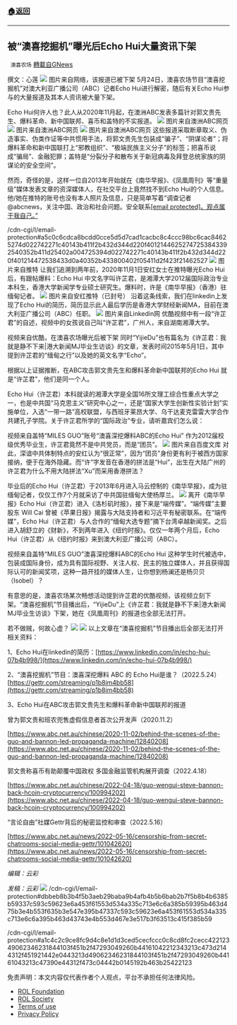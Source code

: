 ###  [:house:返回](README.md)
---


## 被“澳喜挖掘机”曝光后Echo Hui大量资讯下架
` 澳喜农场` [轉載自GNews](https://gnews.org/zh-hans/2628954/)

撰文：心莲
 ![](https://assets.gnews.org/wp-content/uploads/2022/05/Slide1-26_1653888805.JPG)
图片来自网络，该报道已被下架 
5月24日，澳喜农场节目“澳喜挖掘机”对澳大利亚广播公司（ABC）记者Echo Hui进行解密，随后有关Echo Hui参与的大量报道及其本人资讯被大量下架。
 
Echo Hui何许人也？此人从2020年11月起，在澳洲ABC发表多篇针对郭文贵先生、爆料革命、新中国联邦、喜币和盖特的不实报道。
 ![](https://assets.gnews.org/wp-content/uploads/2022/05/Slide2-2_1653888876.JPG)
图片来自澳洲ABC网页 ![](https://assets.gnews.org/wp-content/uploads/2022/05/Slide3-1_1653888907.JPG)
图片来自澳洲ABC网页 ![](https://assets.gnews.org/wp-content/uploads/2022/05/Slide4-2_1653888968.JPG)
图片来自澳洲ABC网页 
这些报道采取断章取义、伪造事实、伪类作证等中共惯用手法，将郭文贵先生包装成“骗子”、“阴谋论者”；将爆料革命和新中国联打上“邪教组织”、“极端民族主义分子”的标签；把喜币说成“骗局”、金融犯罪；盖特是“分裂分子和散布关于新冠病毒及拜登总统家族的阴谋论的安全空间”。
 
然而，奇怪的是，这样一位自2013年开始就在《南华早报》、《凤凰周刊》等“重量级”媒体发表文章的资深媒体人，在社交平台上竟然找不到Echo Hui的个人信息。他/她在推特的账号也没有本人照片及信息，只是简单写着“调查记者@abcnews，关注中国、政治和社会问题。安全联系[\[email protected\]。观点属于我自己。”](/cdn-cgi/l/email-protection#c0a5a3a8afeea8b5a980b0b2afb4afaeada1a9aceea3afad23404228674227427925715e247a4e26485128476a25777123404222405d265c4025504e247840254f6522405c28674227427925715e247a4e26485128476a25777122405d26586f25504e265d65254a6024784a275a44234042)

/cdn-cgi/l/email-protection#a5c0c6cdca8bcdd0cce5d5d7cad1cacbc8c4ccc98bc6cac84625274d022742271c40143b411f2b432d344d220f40121446252747253843392540352b411d25402a004725394d022742271c40143b411f2b432d344d220f401214472538433d0a40352b433800402f05411d2f423f21462527
 ![](https://assets.gnews.org/wp-content/uploads/2022/05/Slide5-1_1653889237.JPG)
图片来自推特 
让我们追溯到两年前，2020年11月1日安红女士在推特曝光Echo Hui 后，有跟帖爆料：Echo Hui 中文名字叫许芷君，是湘潭大学2012届国际政治专业本科生，香港大学新闻学专业硕士研究生。爆料时，许是《南华早报》（香港）驻缅甸记者。
 ![](https://assets.gnews.org/wp-content/uploads/2022/05/Slide6_1653889314.JPG)
图片来自安红推特（已封号） 
沿着这条线索，我们在linkedin上发现了Echo Hui的简历，简历显示此人最后学历是香港大学财经新闻MA，目前在澳大利亚广播公司（ABC）任职。
 ![](https://assets.gnews.org/wp-content/uploads/2022/05/Slide7_1653889372.JPG)
图片来自Linkedin网 
优酷视频中有一段“许芷君”的自述，视频中的女孩说自己叫“许芷君”，广州人，来自湖南湘潭大学。
 
视频来自优酷，在澳喜农场曝光后被下架 
同时“YijieDu”也有篇名为《许芷君：我就是静不下来|港大新闻MJ毕业生访谈》的文章，发表时间2015年5月1日，其中提到许芷君的“缅甸之行”以及她的英文名字“Echo”。
 
根据以上证据推断，在ABC攻击郭文贵先生和爆料革命新中国联邦的Echo Hui 就是“许芷君”，他们是同一个人。
 
Echo Hui（许芷君）本科就读的湘潭大学是全国16所文理工综合性重点大学之一，也是中共国“马克思主义”研究中心之一，还是“国家大学生创新性实验计划”实施单位，入选“一带一路”高校联盟，与西班牙莱昂大学、乌干达麦克雷雷大学合作共建孔子学院。关于许芷君所学的“国际政治”专业，请听嘉宾们怎么说：
  
视频来自盖特“MILES GUO”账号“澳喜深挖爆料ABC的Echo Hui” 
作为2012届校级优秀毕业生，许芷君竟然不是中共党员，而是“团员”。
 ![](https://assets.gnews.org/wp-content/uploads/2022/05/Slide8_1653889791.JPG)
图片来自百度文库 
对此，深谙中共体制特点的安红认为“很正常”，因为“团员”身份更有利于被西方国家接纳，便于在海外隐藏。而“许”字发音在香港的拼法是“Hui”，出生在大陆广州的许芷君为什么不用大陆拼法“Xu”而采用香港拼法？
 
毕业后的Echo Hui（许芷君）于2013年6月进入马云控制的《南华早报》，成为驻缅甸记者，仅仅工作7个月就采访了中共国驻缅甸大使杨厚兰。
 ![](https://assets.gnews.org/wp-content/uploads/2022/05/Slide9_1653889855.JPG) 
离开《南华早报》Echo Hui（许芷君）进入《洛杉矶时报》，接下来是“端传媒”。“端传媒”主要股东 Will Cai 曾被《苹果日报》揭露与大陆支持者和习近平有秘密联系。在“端传媒”，Echo Hui（许芷君）与人合作的“缅甸大选专题”摘下台湾卓越新闻奖。之后进入胡舒立的《财新》，不到两年进入《纽约时报》。仅仅一年两个月后，Echo Hui（许芷君）从《纽约时报》来到澳大利亚广播公司（ABC）。
 
视频来自盖特“MILES GUO”澳喜深挖爆料ABC的Echo Hui 
这种学生时代被选中，包装成国际身份，成为具有国际视野、关注人权、民主的独立媒体人，并且获得国际认可的新闻奖项，这种一路开挂的媒体人生，让你想到杨澜还是杨贝贝（Isobel）？
 
有意思的是，澳喜农场某次畅想活动提到许芷君的优酷视频，该视频立刻下架。“澳喜挖掘机”节目播出后，“YijieDu”上《许芷君：我就是静不下来|港大新闻MJ毕业生访谈》下架，她在《凤凰周刊》的报道也全部无法打开。
 
若不做贼，何故心虚？
 ![](https://assets.gnews.org/wp-content/uploads/2022/05/Slide10_1653889996.JPG) ![](https://assets.gnews.org/wp-content/uploads/2022/05/Slide11_1653890005.JPG)
以上文章在“澳喜挖掘机”节目播出后全部无法打开 
相关资料：
 
1、Echo Hui在linkedin的简历：[https://www.linkedin.com/in/echo-hui-07b4b998/](https://www.linkedin.com/in/echo-hui-07b4b998/)
 
2、“澳喜挖掘机”节目：澳喜深挖爆料 ABC 的 Echo Hui是谁？（2022.5.24）[https://gettr.com/streaming/p1b8im4bb58](https://gettr.com/streaming/p1b8im4bb58)
 
3、Echo Hui在ABC攻击郭文贵先生和爆料革命新中国联邦的报道
 
曾为郭文贵和班农兜售虚假信息者首次公开发声（2020.11.2）
 
[https://www.abc.net.au/chinese/2020-11-02/behind-the-scenes-of-the-guo-and-bannon-led-propaganda-machine/12840208](https://www.abc.net.au/chinese/2020-11-02/behind-the-scenes-of-the-guo-and-bannon-led-propaganda-machine/12840208)
 
郭文贵称喜币有助颠覆中国政权 多国金融监管机构展开调查（2022.4.18）
 
[https://www.abc.net.au/chinese/2022-04-18/guo-wengui-steve-bannon-back-hcoin-cryptocurrency/100994202](https://www.abc.net.au/chinese/2022-04-18/guo-wengui-steve-bannon-back-hcoin-cryptocurrency/100994202)
 
“言论自由”社媒Gettr背后的秘密监控和审查（2022.5.16）
 
[https://www.abc.net.au/news/2022-05-16/censorship-from-secret-chatrooms-social-media-gettr/101042620](https://www.abc.net.au/news/2022-05-16/censorship-from-secret-chatrooms-social-media-gettr/101042620)
 
*编辑：云彩*
 
*发稿：云彩*
 ![](https://assets.gnews.org/wp-content/uploads/2022/05/HA-5_1653711383.jpg) 
/cdn-cgi/l/email-protection#dbbeb8b3b4f5b3aeb29baba9b4afb4b5b6bab2b7f5b8b4b6385b59337c593c59623e6a453f61553d534a335c713e6c6a385b59395b463d475b3e4b553f635b3e547e395b47337c593c59623e6a453f61553d534a335c713e6c6a395b463d43743e4b553d467e3e517b3f63513c415f385b59

/cdn-cgi/l/email-protection#a1c4c2c9ce8fc9d4c8e1d1d3ced5cecfccc0c8cd8fc2cecc42212349062346231844103f451b2f47293049260b44161042212343213c473d2144312f451921442e0443213d49062346231844103f451b2f47293049260b44161043213c47390e44312f473c04442b0145192b463b25422123

免责声明：本文内容仅代表作者个人观点，平台不承担任何法律风险。
  
- [ROL Foundation](https://rolfoundation.org/)
- [ROL Society](https://rolsociety.org/)
- [Terms of use](https://gnews.org/terms-of-use-3/)
- [Privacy Policy](https://gnews.org/privacy-policy/)
